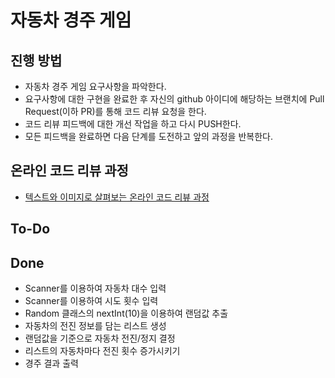# 자동차 경주 게임
## 진행 방법
* 자동차 경주 게임 요구사항을 파악한다.
* 요구사항에 대한 구현을 완료한 후 자신의 github 아이디에 해당하는 브랜치에 Pull Request(이하 PR)를 통해 코드 리뷰 요청을 한다.
* 코드 리뷰 피드백에 대한 개선 작업을 하고 다시 PUSH한다.
* 모든 피드백을 완료하면 다음 단계를 도전하고 앞의 과정을 반복한다.

## 온라인 코드 리뷰 과정
* [텍스트와 이미지로 살펴보는 온라인 코드 리뷰 과정](https://github.com/next-step/nextstep-docs/tree/master/codereview)

## To-Do

## Done
* Scanner를 이용하여 자동차 대수 입력
* Scanner를 이용하여 시도 횟수 입력
* Random 클래스의 nextInt(10)을 이용하여 랜덤값 추출
* 자동차의 전진 정보를 담는 리스트 생성
* 랜덤값을 기준으로 자동차 전진/정지 결정
* 리스트의 자동차마다 전진 횟수 증가시키기
* 경주 결과 출력

